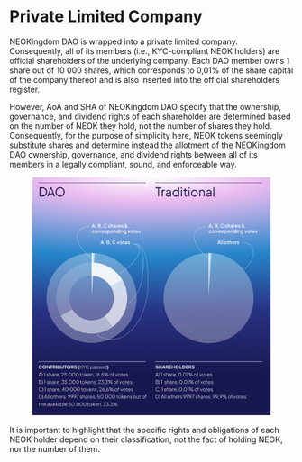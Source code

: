 # Private Limited Company

NEOKingdom DAO is wrapped into a private limited company. Consequently, all of its members (i.e., KYC-compliant NEOK holders) are official shareholders of the underlying company. Each DAO member owns 1 share out of 10 000 shares, which corresponds to 0,01% of the share capital of the company thereof and is also inserted into the official shareholders register.

However, AoA and SHA of NEOKingdom DAO specify that the ownership, governance, and dividend rights of each shareholder are determined based on the number of NEOK they hold, not the number of shares they hold. Consequently, for the purpose of simplicity here, NEOK tokens seemingly substitute shares and determine instead the allotment of the NEOKingdom DAO ownership, governance, and dividend rights between all of its members in a legally compliant, sound, and enforceable way.

<figure><img src="../../.gitbook/assets/image.png" alt=""><figcaption></figcaption></figure>

It is important to highlight that the specific rights and obligations of each NEOK holder depend on their classification, not the fact of holding NEOK, nor the number of them. 
